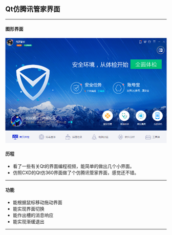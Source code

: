 ## Qt仿腾讯管家界面
---
#### 图形界面
![](image/1.png)

#### 历程

* 看了一些有关Qt的界面编程视频，能简单的做出几个小界面。
* 仿照CXD的Qt仿360界面做了个仿腾讯管家界面，感觉还不错。

---
#### 功能
* 能根据鼠标移动拖动界面
* 能实现界面切换
* 能作出槽的消息响应
* 能实现渐缓退出

---
